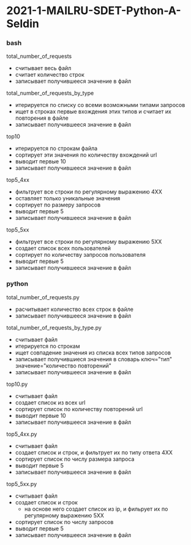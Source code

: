 # 2021-1-MAILRU-SDET-Python-A-Seldin
### bash
total_number_of_requests
* считывает весь файл
* считает количество строк
* записывает получившееся значение в файл

total_number_of_requests_by_type
* итерируется по списку со всеми возможными типами запросов
* ищет в строках первые вхождения этих типов и считает их повторения в файле
* записывает получившееся значение в файл

top10
* итерируется по строкам файла
* сортирует эти значения по количеству вхождений url
* выводит первые 10
* записывает получившееся значение в файл

top5_4xx
* фильтрует все строки по регулярному выражению 4ХХ
* оставляет только уникальные значения
* сортирует по размеру запросов
* выводит первые 5
* записывает получившееся значение в файл

top5_5xx
* фильтрует все строки по регулярному выражению 5ХХ
* создает список всех пользователей
* сортирует по количеству запросов пользователя
* выводит первые 5
* записывает получившееся значение в файл

### python
total_number_of_requests.py
* расчитывает количество всех строк в файле
* записывает получившееся значение в файл

total_number_of_requests_by_type.py
* считывает файл
* итерируется по строкам
* ищет совпадение значения из списка всех типов запросов
* записывает получившиеся значения в словарь ключ="тип" значение="количество повторений"
* записывает получившееся значение в файл

top10.py
* считывает файл
* создает список из всех url
* сортирует список по количеству повторений url
* выводит первые 10
* записывает получившееся значение в файл

top5_4xx.py
* считывает файл
* создает список и строк, и фильтрует их по типу ответа 4ХХ
* сортирует список по числу размера запроса
* выводит первые 5
* записывает получившееся значение в файл

top5_5xx.py
* считывает файл
* создает список и строк
  * на основе него создает список из ip, и фильрует их по регулярному выражению 5ХХ
* сортирует список по числу запросов
* выводит первые 5
* записывает получившееся значение в файл